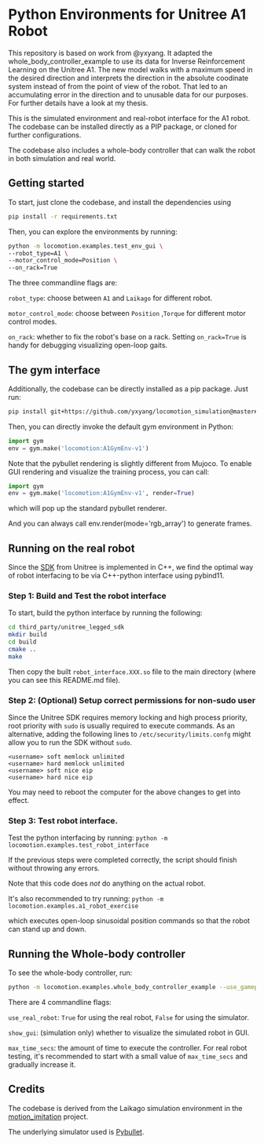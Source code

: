 # Python Environments for Unitree A1 Robot

This repository is based on work from @yxyang. It adapted the whole_body_controller_example to use its data for Inverse Reinforcement Learning on the Unitree A1. The new model walks with a maximum speed in the desired direction and interprets the direction in the absolute coodinate system  instead of from the point of view of the robot. That led to an accumulating error in the direction and to unusable data for our purposes. For further details have a look at my thesis.

This is the simulated environment and real-robot interface for the A1 robot. The codebase can be installed directly as a PIP package, or cloned for further configurations.

The codebase also includes a whole-body controller that can walk the robot in both simulation and real world.

## Getting started
To start, just clone the codebase, and install the dependencies using
```bash
pip install -r requirements.txt
```

Then, you can explore the environments by running:
```bash
python -m locomotion.examples.test_env_gui \
--robot_type=A1 \
--motor_control_mode=Position \
--on_rack=True
```

The three commandline flags are:

`robot_type`: choose between `A1` and `Laikago` for different robot.

`motor_control_mode`: choose between `Position` ,`Torque` for different motor control modes.

`on_rack`: whether to fix the robot's base on a rack. Setting `on_rack=True` is handy for debugging visualizing open-loop gaits.

## The gym interface
Additionally, the codebase can be directly installed as a pip package. Just run:
```bash
pip install git+https://github.com/yxyang/locomotion_simulation@master#egg=locomotion_simulation
```

Then, you can directly invoke the default gym environment in Python:
```python
import gym
env = gym.make('locomotion:A1GymEnv-v1')
```

Note that the pybullet rendering is slightly different from Mujoco. To enable GUI rendering and visualize the training process, you can call:

```python
import gym
env = gym.make('locomotion:A1GymEnv-v1', render=True)
```

which will pop up the standard pybullet renderer.

And you can always call env.render(mode='rgb_array') to generate frames.

## Running on the real robot
Since the [SDK](https://github.com/unitreerobotics/unitree_legged_sdk) from Unitree is implemented in C++, we find the optimal way of robot interfacing to be via C++-python interface using pybind11.

### Step 1: Build and Test the robot interface

To start, build the python interface by running the following:
```bash
cd third_party/unitree_legged_sdk
mkdir build
cd build
cmake ..
make
```
Then copy the built `robot_interface.XXX.so` file to the main directory (where you can see this README.md file).

### Step 2: (Optional) Setup correct permissions for non-sudo user
Since the Unitree SDK requires memory locking and high process priority, root priority with `sudo` is usually required to execute commands. As an alternative, adding the following lines to `/etc/security/limits.confg` might allow you to run the SDK without `sudo`.

```
<username> soft memlock unlimited
<username> hard memlock unlimited
<username> soft nice eip
<username> hard nice eip
```

You may need to reboot the computer for the above changes to get into effect.

### Step 3: Test robot interface.

Test the python interfacing by running:
`python -m locomotion.examples.test_robot_interface`

If the previous steps were completed correctly, the script should finish without throwing any errors.

Note that this code does *not* do anything on the actual robot.

It's also recommended to try running:
`python -m locomotion.examples.a1_robot_exercise`

which executes open-loop sinusoidal position commands so that the robot can stand up and down.

## Running the Whole-body controller

To see the whole-body controller, run:
```bash
python -m locomotion.examples.whole_body_controller_example --use_gamepad=False --show_gui=True --use_real_robot=False --max_time_secs=10
```

There are 4 commandline flags:

`use_real_robot`: `True` for using the real robot, `False` for using the simulator.

`show_gui`: (simulation only) whether to visualize the simulated robot in GUI.

`max_time_secs`: the amount of time to execute the controller. For real robot testing, it's recommended to start with a small value of `max_time_secs` and gradually increase it.

## Credits

The codebase is derived from the Laikago simulation environment in the [motion_imitation](https://github.com/google-research/motion_imitation) project.

The underlying simulator used is [Pybullet](https://pybullet.org/wordpress/).

